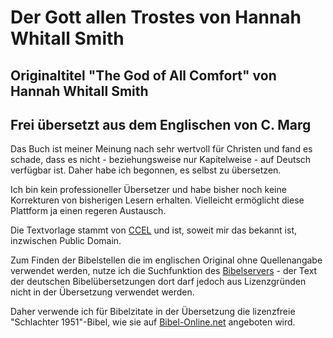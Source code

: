 # Der Gott allen Trostes von Hannah Whitall Smith
## Originaltitel "The God of All Comfort" von Hannah Whitall Smith
## Frei übersetzt aus dem Englischen von C. Marg

Das Buch ist meiner Meinung nach sehr wertvoll für Christen und fand es schade, dass es nicht - beziehungsweise nur Kapitelweise - auf Deutsch verfügbar ist. Daher habe ich begonnen, es selbst zu übersetzen.

Ich bin kein professioneller Übersetzer und habe bisher noch keine Korrekturen von bisherigen Lesern erhalten. Vielleicht ermöglicht diese Plattform ja einen regeren Austausch.

Die Textvorlage stammt von [CCEL](http://www.ccel.org/ccel/smith_hw/comfort.html) und ist, soweit mir das bekannt ist, inzwischen Public Domain.

Zum Finden der Bibelstellen die im englischen Original ohne Quellenangabe verwendet werden, nutze ich die Suchfunktion des [Bibelservers](http://www.bibleserver.com/text/KJV.ELB.NLB.LUT/Genesis1) - der Text der deutschen Bibelübersetzungen dort darf jedoch aus Lizenzgründen nicht in der Übersetzung verwendet werden.

Daher verwende ich für Bibelzitate in der Übersetzung die lizenzfreie "Schlachter 1951"-Bibel, wie sie auf [Bibel-Online.net](http://www.bibel-online.net/buch/schlachter_1951/1_mose/1/#1) angeboten wird.

